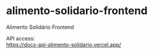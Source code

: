 # alimento-solidario-frontend

Alimento Solidário Frontend

API access:  
https://docs-api-alimento-solidario.vercel.app/
